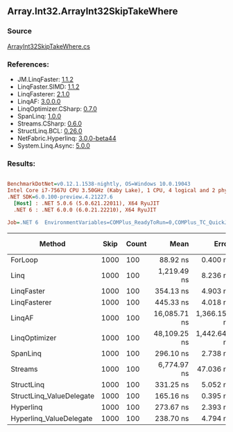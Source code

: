 ﻿## Array.Int32.ArrayInt32SkipTakeWhere

### Source
[ArrayInt32SkipTakeWhere.cs](../LinqBenchmarks/Array/Int32/ArrayInt32SkipTakeWhere.cs)

### References:
- JM.LinqFaster: [1.1.2](https://www.nuget.org/packages/JM.LinqFaster/1.1.2)
- LinqFaster.SIMD: [1.1.2](https://www.nuget.org/packages/LinqFaster.SIMD/1.0.3)
- LinqFasterer: [2.1.0](https://www.nuget.org/packages/LinqFasterer/2.1.0)
- LinqAF: [3.0.0.0](https://www.nuget.org/packages/LinqAF/3.0.0.0)
- LinqOptimizer.CSharp: [0.7.0](https://www.nuget.org/packages/LinqOptimizer.CSharp/0.7.0)
- SpanLinq: [1.0.0](https://www.nuget.org/packages/SpanLinq/1.0.0)
- Streams.CSharp: [0.6.0](https://www.nuget.org/packages/Streams.CSharp/0.6.0)
- StructLinq.BCL: [0.26.0](https://www.nuget.org/packages/StructLinq/0.26.0)
- NetFabric.Hyperlinq: [3.0.0-beta44](https://www.nuget.org/packages/NetFabric.Hyperlinq/3.0.0-beta44)
- System.Linq.Async: [5.0.0](https://www.nuget.org/packages/System.Linq.Async/5.0.0)

### Results:
``` ini

BenchmarkDotNet=v0.12.1.1538-nightly, OS=Windows 10.0.19043
Intel Core i7-7567U CPU 3.50GHz (Kaby Lake), 1 CPU, 4 logical and 2 physical cores
.NET SDK=6.0.100-preview.4.21227.6
  [Host] : .NET 5.0.6 (5.0.621.22011), X64 RyuJIT
  .NET 6 : .NET 6.0.0 (6.0.21.22210), X64 RyuJIT

Job=.NET 6  EnvironmentVariables=COMPlus_ReadyToRun=0,COMPlus_TC_QuickJitForLoops=1,COMPlus_TieredPGO=1  Runtime=.NET 6.0  

```
|                   Method | Skip | Count |         Mean |        Error |       StdDev |       Median |  Ratio | RatioSD |   Gen 0 | Gen 1 | Gen 2 | Allocated |
|------------------------- |----- |------ |-------------:|-------------:|-------------:|-------------:|-------:|--------:|--------:|------:|------:|----------:|
|                  ForLoop | 1000 |   100 |     88.92 ns |     0.400 ns |     0.334 ns |     88.88 ns |   1.00 |    0.00 |       - |     - |     - |         - |
|                     Linq | 1000 |   100 |  1,219.49 ns |     8.236 ns |     7.301 ns |  1,217.60 ns |  13.71 |    0.10 |  0.0725 |     - |     - |     152 B |
|               LinqFaster | 1000 |   100 |    354.13 ns |     4.903 ns |     4.346 ns |    352.94 ns |   3.98 |    0.05 |  0.7191 |     - |     - |   1,504 B |
|             LinqFasterer | 1000 |   100 |    445.33 ns |     4.018 ns |     3.137 ns |    444.46 ns |   5.01 |    0.04 |  0.3285 |     - |     - |     688 B |
|                   LinqAF | 1000 |   100 | 16,085.71 ns | 1,366.151 ns | 3,985.127 ns | 14,650.00 ns | 219.27 |   40.57 |       - |     - |     - |         - |
|            LinqOptimizer | 1000 |   100 | 48,109.25 ns | 1,442.643 ns | 4,253.667 ns | 45,270.03 ns | 564.75 |   46.00 | 15.1367 |     - |     - |  31,784 B |
|                 SpanLinq | 1000 |   100 |    296.10 ns |     2.738 ns |     2.286 ns |    295.42 ns |   3.33 |    0.03 |       - |     - |     - |         - |
|                  Streams | 1000 |   100 |  6,774.97 ns |    47.036 ns |    39.277 ns |  6,767.85 ns |  76.20 |    0.54 |  0.4349 |     - |     - |     912 B |
|               StructLinq | 1000 |   100 |    331.25 ns |     5.052 ns |     4.726 ns |    330.59 ns |   3.72 |    0.06 |  0.0458 |     - |     - |      96 B |
| StructLinq_ValueDelegate | 1000 |   100 |    165.16 ns |     0.395 ns |     0.330 ns |    165.29 ns |   1.86 |    0.01 |       - |     - |     - |         - |
|                Hyperlinq | 1000 |   100 |    273.67 ns |     2.393 ns |     2.121 ns |    273.05 ns |   3.08 |    0.03 |       - |     - |     - |         - |
|  Hyperlinq_ValueDelegate | 1000 |   100 |    238.70 ns |     4.794 ns |     9.351 ns |    232.73 ns |   2.81 |    0.07 |       - |     - |     - |         - |
